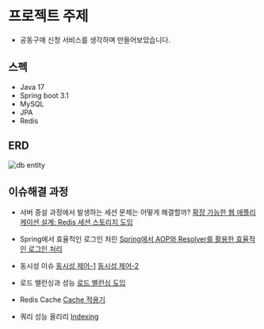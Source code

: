
# 프로젝트 주제

- 공동구매 신청 서비스를 생각하며 만들어보았습니다.

## 스펙

- Java 17
- Spring boot 3.1
- MySQL
- JPA
- Redis

## ERD
![db entity](https://github.com/user-attachments/assets/8e4e5ff5-c51a-4166-9cf3-074f7ceeb267)



## 이슈해결 과정
- 서버 증설 과정에서 발생하는 세션 문제는 어떻게 해결할까?
  [확장 가능한 웹 애플리케이션 설계: Redis 세션 스토리지 도입](https://velog.io/@kimsw9603/%ED%99%95%EC%9E%A5-%EA%B0%80%EB%8A%A5%ED%95%9C-%EC%9B%B9-%EC%95%A0%ED%94%8C%EB%A6%AC%EC%BC%80%EC%9D%B4%EC%85%98-%EC%84%A4%EA%B3%84-Redis-%EC%84%B8%EC%85%98-%EC%8A%A4%ED%86%A0%EB%A6%AC%EC%A7%80-%EB%8F%84%EC%9E%85)

- Spring에서 효율적인 로그인 처린
  [Spring에서 AOP와 Resolver를 활용한 효율적인 로그인 처리](https://velog.io/@kimsw9603/Spring%EC%97%90%EC%84%9C-AOP%EC%99%80-Resolver%EB%A5%BC-%ED%99%9C%EC%9A%A9%ED%95%9C-%ED%9A%A8%EC%9C%A8%EC%A0%81%EC%9D%B8-%EB%A1%9C%EA%B7%B8%EC%9D%B8-%EC%B2%98%EB%A6%AC)

- 동시성 이슈
  [동시성 제어-1](https://blog.naver.com/kimsw9603/223777120911)
  [동시성 제어-2](https://blog.naver.com/kimsw9603/223778708226)

- 로드 밸런싱과 성능
  [로드 밸런싱 도입](https://velog.io/@kimsw9603/%EB%A1%9C%EB%93%9C-%EB%B0%B8%EB%9F%B0%EC%8B%B1%EC%9D%84-%ED%86%B5%ED%95%9C-%EC%8B%9C%EC%8A%A4%ED%85%9C-%EC%84%B1%EB%8A%A5-%ED%96%A5%EC%83%81)

- Redis Cache
  [Cache 적용기](https://velog.io/@kimsw9603/Redis-%EC%BA%90%EC%8B%9C-%EB%8F%84%EC%9E%85%EA%B8%B0)

- 쿼리 성능 올리리
  [Indexing](https://velog.io/@kimsw9603/%EC%9D%B8%EB%8D%B1%EC%8A%A4-%EC%B5%9C%EC%A0%81%ED%99%94%ED%95%98%EA%B8%B0-%EB%B3%B5%ED%95%A9-%EC%9D%B8%EB%8D%B1%EC%8A%A4%EC%99%80-%EC%BB%A4%EB%B2%84%EB%A7%81-%EC%9D%B8%EB%8D%B1%EC%8A%A4)
